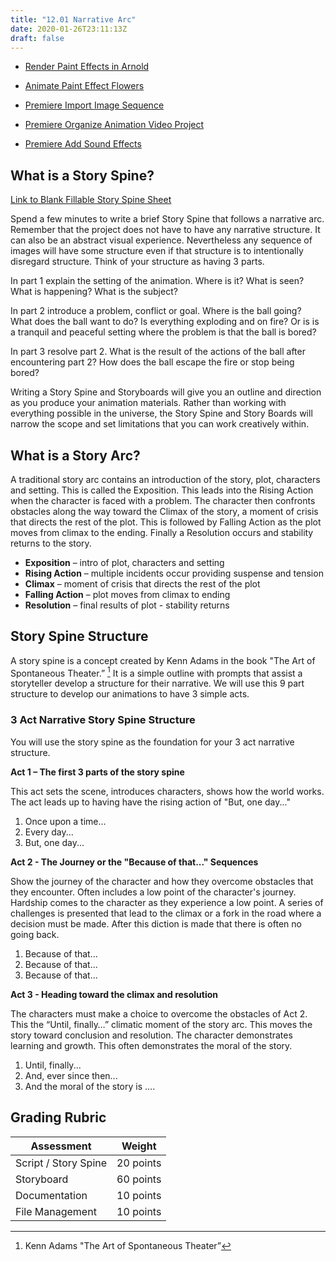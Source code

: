 ```yaml
---
title: "12.01 Narrative Arc"
date: 2020-01-26T23:11:13Z
draft: false
---
```


- [Render Paint Effects in Arnold](https://youtu.be/1_-f9pj1kV8)
- [Animate Paint Effect Flowers](https://youtu.be/FoKHHpjsJyw)

- [Premiere Import Image Sequence](https://youtu.be/X7w0xOprNDk)
- [Premiere Organize Animation Video Project](https://youtu.be/zf8IDYvvUkY)
- [Premiere Add Sound Effects](https://youtu.be/Ds2QJryBf84)

## What is a Story Spine?

[Link to Blank Fillable Story Spine Sheet](https://docs.google.com/document/d/1vvbegQPV7Z1sd126H0XWCh8iD4bNExQ4/edit?usp=sharing&ouid=103106537131131071355&rtpof=true&sd=true)

Spend a few minutes to write a brief Story Spine that follows a narrative arc. Remember that the project does not have to have any narrative structure. It can also be an abstract visual experience. Nevertheless any sequence of images will have some structure even if that structure is to intentionally disregard structure. Think of your structure as having 3 parts.

In part 1 explain the setting of the animation. Where is it? What is seen? What is happening? What is the subject?

In part 2 introduce a problem, conflict or goal. Where is the ball going? What does the ball want to do? Is everything exploding and on fire? Or is is a tranquil and peaceful setting where the problem is that the ball is bored?

In part 3 resolve part 2\. What is the result of the actions of the ball after encountering part 2? How does the ball escape the fire or stop being bored?

Writing a Story Spine and Storyboards will give you an outline and direction as you produce your animation materials. Rather than working with everything possible in the universe, the Story Spine and Story Boards will narrow the scope and set limitations that you can work creatively within.

## What is a Story Arc?

A traditional story arc contains an introduction of the story, plot, characters and setting. This is called the Exposition. This leads into the Rising Action when the character is faced with a problem. The character then confronts obstacles along the way toward the Climax of the story, a moment of crisis that directs the rest of the plot. This is followed by Falling Action as the plot moves from climax to the ending. Finally a Resolution occurs and stability returns to the story.

- **Exposition** – intro of plot, characters and setting
- **Rising Action** – multiple incidents occur providing suspense and tension
- **Climax** – moment of crisis that directs the rest of the plot
- **Falling Action** – plot moves from climax to ending
- **Resolution** – final results of plot - stability returns

## Story Spine Structure

A story spine is a concept created by Kenn Adams in the book "The Art of Spontaneous Theater.” [^1] It is a simple outline with prompts that assist a storyteller develop a structure for their narrative. We will use this 9 part structure to develop our animations to have 3 simple acts.

### 3 Act Narrative Story Spine Structure

You will use the story spine as the foundation for your 3 act narrative structure.

**Act 1 – The first 3 parts of the story spine**

This act sets the scene, introduces characters, shows how the world works. The act leads up to having have the rising action of "But, one day..."

1.  Once upon a time...
2.  Every day...
3.  But, one day...

**Act 2 - The Journey or the "Because of that..." Sequences**

Show the journey of the character and how they overcome obstacles that they encounter. Often includes a low point of the character's journey. Hardship comes to the character as they experience a low point. A series of challenges is presented that lead to the climax or a fork in the road where a decision must be made. After this diction is made that there is often no going back.

1.  Because of that...
2.  Because of that...
3.  Because of that...

**Act 3 - Heading toward the climax and resolution**

The characters must make a choice to overcome the obstacles of Act 2\. This the “Until, finally…” climatic moment of the story arc. This moves the story toward conclusion and resolution. The character demonstrates learning and growth. This often demonstrates the moral of the story.

1.  Until, finally...
2.  And, ever since then...
3.  And the moral of the story is ....

## Grading Rubric

| Assessment           | Weight    |
| -------------------- | --------- |
| Script / Story Spine | 20 points |
| Storyboard           | 60 points |
| Documentation        | 10 points |
| File Management      | 10 points |

[^1]: Kenn Adams "The Art of Spontaneous Theater”

